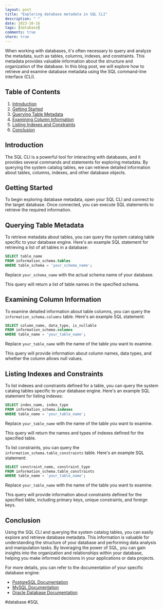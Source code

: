 ```yaml
---
layout: post
title: "Exploring database metadata in SQL CLI"
description: " "
date: 2023-10-16
tags: [database]
comments: true
share: true
---
```


When working with databases, it's often necessary to query and analyze the metadata, such as tables, columns, indexes, and constraints. This metadata provides valuable information about the structure and organization of the database. In this blog post, we will explore how to retrieve and examine database metadata using the SQL command-line interface (CLI).

## Table of Contents
1. [Introduction](#introduction)
2. [Getting Started](#getting-started)
3. [Querying Table Metadata](#querying-table-metadata)
4. [Examining Column Information](#examining-column-information)
5. [Listing Indexes and Constraints](#listing-indexes-and-constraints)
6. [Conclusion](#conclusion)

## Introduction <a name="introduction"></a>

The SQL CLI is a powerful tool for interacting with databases, and it provides several commands and statements for exploring metadata. By querying the system catalog tables, we can retrieve detailed information about tables, columns, indexes, and other database objects.

## Getting Started <a name="getting-started"></a>

To begin exploring database metadata, open your SQL CLI and connect to the target database. Once connected, you can execute SQL statements to retrieve the required information.

## Querying Table Metadata <a name="querying-table-metadata"></a>

To retrieve metadata about tables, you can query the system catalog table specific to your database engine. Here's an example SQL statement for retrieving a list of all tables in a database:

```sql
SELECT table_name
FROM information_schema.tables
WHERE table_schema = 'your_schema_name';
```

Replace `your_schema_name` with the actual schema name of your database.

This query will return a list of table names in the specified schema.

## Examining Column Information <a name="examining-column-information"></a>

To examine detailed information about table columns, you can query the `information_schema.columns` table. Here's an example SQL statement:

```sql
SELECT column_name, data_type, is_nullable
FROM information_schema.columns
WHERE table_name = 'your_table_name';
```

Replace `your_table_name` with the name of the table you want to examine.

This query will provide information about column names, data types, and whether the column allows null values.

## Listing Indexes and Constraints <a name="listing-indexes-and-constraints"></a>

To list indexes and constraints defined for a table, you can query the system catalog tables specific to your database engine. Here's an example SQL statement for listing indexes:

```sql
SELECT index_name, index_type
FROM information_schema.indexes
WHERE table_name = 'your_table_name';
```

Replace `your_table_name` with the name of the table you want to examine.

This query will return the names and types of indexes defined for the specified table.

To list constraints, you can query the `information_schema.table_constraints` table. Here's an example SQL statement:

```sql
SELECT constraint_name, constraint_type
FROM information_schema.table_constraints
WHERE table_name = 'your_table_name';
```

Replace `your_table_name` with the name of the table you want to examine.

This query will provide information about constraints defined for the specified table, including primary keys, unique constraints, and foreign keys.

## Conclusion <a name="conclusion"></a>

Using the SQL CLI and querying the system catalog tables, you can easily explore and retrieve database metadata. This information is valuable for understanding the structure of your database and performing data analysis and manipulation tasks. By leveraging the power of SQL, you can gain insights into the organization and relationships within your database, helping you make informed decisions in your applications or data projects.

For more details, you can refer to the documentation of your specific database engine:

- [PostgreSQL Documentation](https://www.postgresql.org/docs/)
- [MySQL Documentation](https://dev.mysql.com/doc/)
- [Oracle Database Documentation](https://docs.oracle.com/en/database/)

#database #SQL